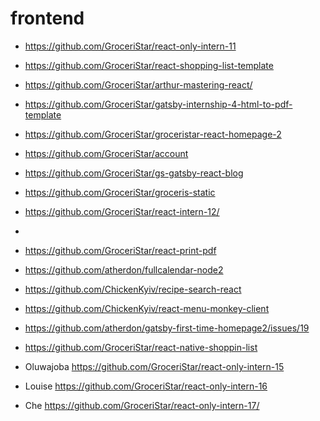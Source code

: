 # frontend

* https://github.com/GroceriStar/react-only-intern-11
* https://github.com/GroceriStar/react-shopping-list-template
* https://github.com/GroceriStar/arthur-mastering-react/
* https://github.com/GroceriStar/gatsby-internship-4-html-to-pdf-template
* https://github.com/GroceriStar/groceristar-react-homepage-2
* https://github.com/GroceriStar/account
* https://github.com/GroceriStar/gs-gatsby-react-blog
* https://github.com/GroceriStar/groceris-static

* https://github.com/GroceriStar/react-intern-12/
* 
* https://github.com/GroceriStar/react-print-pdf

* https://github.com/atherdon/fullcalendar-node2
* https://github.com/ChickenKyiv/recipe-search-react

* https://github.com/ChickenKyiv/react-menu-monkey-client

* https://github.com/atherdon/gatsby-first-time-homepage2/issues/19

* https://github.com/GroceriStar/react-native-shoppin-list

* Oluwajoba https://github.com/GroceriStar/react-only-intern-15

* Louise https://github.com/GroceriStar/react-only-intern-16

* Che https://github.com/GroceriStar/react-only-intern-17/
